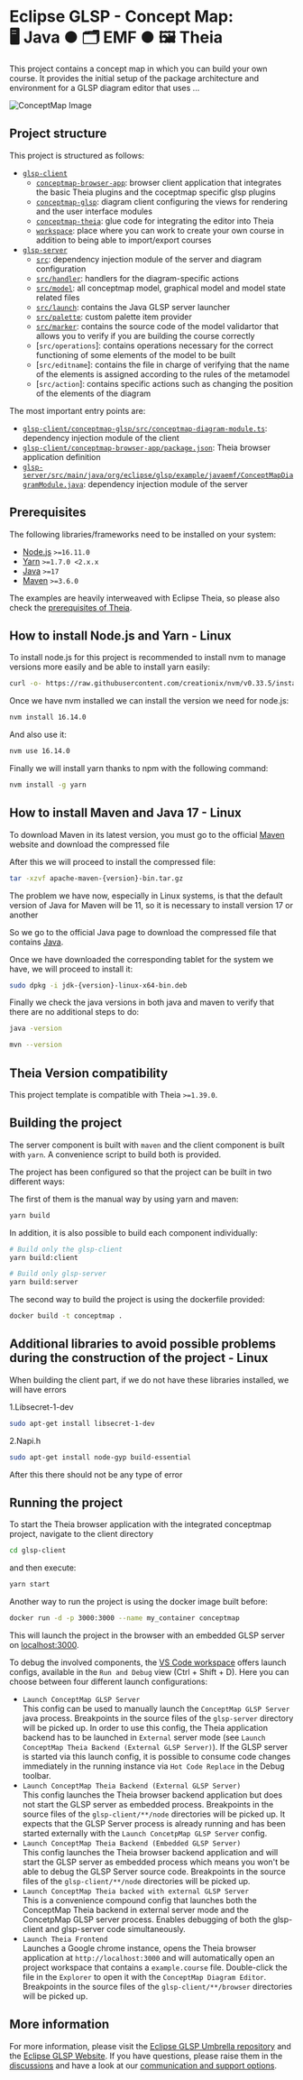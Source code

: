 # Eclipse GLSP - Concept Map:<br> 🖥️ Java ● 🗂️ EMF ● 🖼️ Theia

This project contains a concept map in which you can build your own course.
It provides the initial setup of the package architecture and environment for a GLSP diagram editor that uses ...

![ConceptMap Image](ConceptMap.xcf)


## Project structure

This project is structured as follows:

-   [`glsp-client`](glsp-client)
    -   [`conceptmap-browser-app`](glsp-client/conceptmap-browser-app): browser client application that integrates the basic Theia plugins and the coceptmap specific glsp plugins
    -   [`conceptmap-glsp`](glsp-client/conceptmap-glsp): diagram client configuring the views for rendering and the user interface modules
    -   [`conceptmap-theia`](glsp-client/conceptmap-theia): glue code for integrating the editor into Theia
    -   [`workspace`](glsp-client/workspace): place where you can work to create your own course in addition to being able to import/export courses
-   [`glsp-server`](glsp-server)
    -   [`src`](glsp-server/src): dependency injection module of the server and diagram configuration
    -   [`src/handler`](glsp-server/src/handler): handlers for the diagram-specific actions
    -   [`src/model`](glsp-server/src/model): all conceptmap model, graphical model and model state related files
    -   [`src/launch`](glsp-server/src/launch): contains the Java GLSP server launcher
    -   [`src/palette`](glsp-server/src/launch): custom palette item provider
    -   [`src/marker`](glsp-server/src/marker): contains the source code of the model validartor that allows you to verify if you are building the course correctly
    -   [`src/operations`]: contains operations necessary for the correct functioning of some elements of the model to be built
    -   [`src/editname`]: contains the file in charge of verifying that the name of the elements is assigned according to the rules of the metamodel
    -   [`src/action`]: contains specific actions such as changing the position of the elements of the diagram 

The most important entry points are:

-   [`glsp-client/conceptmap-glsp/src/conceptmap-diagram-module.ts`](glsp-client/conceptmap-glsp/src/conceptmap-diagram-module.ts): dependency injection module of the client
-   [`glsp-client/conceptmap-browser-app/package.json`](glsp-client/conceptmap-browser-app/package.json): Theia browser application definition
-   [`glsp-server/src/main/java/org/eclipse/glsp/example/javaemf/ConceptMapDiagramModule.java`](glsp-server/src/main/java/org/eclipse/glsp/example/javaemf/ConceptMapDiagramModule.java): dependency injection module of the server

## Prerequisites

The following libraries/frameworks need to be installed on your system:

-   [Node.js](https://nodejs.org/en/) `>=16.11.0`
-   [Yarn](https://classic.yarnpkg.com/en/docs/install#debian-stable) `>=1.7.0 <2.x.x`
-   [Java](https://adoptium.net/temurin/releases) `>=17`
-   [Maven](https://maven.apache.org/) `>=3.6.0`

The examples are heavily interweaved with Eclipse Theia, so please also check the [prerequisites of Theia](https://github.com/eclipse-theia/theia/blob/master/doc/Developing.md#prerequisites).

## How to install Node.js and Yarn - Linux

To install node.js for this project is recommended to install nvm to manage versions more easily and be able to install yarn easily:

```bash
curl -o- https://raw.githubusercontent.com/creationix/nvm/v0.33.5/install.sh | bash
```

Once we have nvm installed we can install the version we need for node.js:

```bash
nvm install 16.14.0
```

And also use it:

```bash
nvm use 16.14.0
```

Finally we will install yarn thanks to npm with the following command:

```bash
nvm install -g yarn
```

## How to install Maven and Java 17 - Linux

To download Maven in its latest version, you must go to the official [Maven](https://maven.apache.org/download.cgi) website and download the compressed file

After this we will proceed to install the compressed file:

```bash
tar -xzvf apache-maven-{version}-bin.tar.gz
```

The problem we have now, especially in Linux systems, is that the default version of Java for Maven will be 11, so it is necessary to install version 17 or another

So we go to the official Java page to download the compressed file that contains [Java](https://www.oracle.com/java/technologies/javase/jdk17-archive-downloads.html).

Once we have downloaded the corresponding tablet for the system we have, we will proceed to install it:

```bash
sudo dpkg -i jdk-{version}-linux-x64-bin.deb
```

Finally we check the java versions in both java and maven to verify that there are no additional steps to do:

```bash
java -version
```

```bash
mvn --version
```

## Theia Version compatibility

This project template is compatible with Theia `>=1.39.0`.

## Building the project

The server component is built with `maven` and the client component is built with `yarn`.
A convenience script to build both is provided.

The project has been configured so that the project can be built in two different ways:

The first of them is the manual way by using yarn and maven:

```bash
yarn build
```

In addition, it is also possible to build each component individually:

```bash
# Build only the glsp-client
yarn build:client

# Build only glsp-server
yarn build:server
```

The second way to build the project is using the dockerfile provided:

```bash
docker build -t conceptmap .
```

## Additional libraries to avoid possible problems during the construction of the project - Linux

When building the client part, if we do not have these libraries installed, we will have errors

1.Libsecret-1-dev

```bash
sudo apt-get install libsecret-1-dev
```

2.Napi.h

```bash
sudo apt-get install node-gyp build-essential
```

After this there should not be any type of error

## Running the project

To start the Theia browser application with the integrated conceptmap project, navigate to the client directory

```bash
cd glsp-client
```

and then execute:

```bash
yarn start
```

Another way to run the project is using the docker image built before:


```bash
docker run -d -p 3000:3000 --name my_container conceptmap

```

This will launch the project in the browser with an embedded GLSP server on [localhost:3000](http://localhost:3000).

To debug the involved components, the [VS Code workspace](java-emf-theia-example.code-workspace) offers launch configs, available in the `Run and Debug` view (Ctrl + Shift + D).
Here you can choose between four different launch configurations:

-   `Launch ConceptMap GLSP Server`<br>
    This config can be used to manually launch the `ConceptMap GLSP Server` java process.
    Breakpoints in the source files of the `glsp-server` directory will be picked up.
    In order to use this config, the Theia application backend has to be launched in `External` server mode (see `Launch ConceptMap Theia Backend (External GLSP Server)`).
    If the GLSP server is started via this launch config, it is possible to consume code changes immediately in the running instance via `Hot Code Replace` in the Debug toolbar.
-   `Launch ConceptMap Theia Backend (External GLSP Server)`<br>
    This config launches the Theia browser backend application but does not start the GLSP server as embedded process.
    Breakpoints in the source files of the `glsp-client/**/node` directories will be picked up.
    It expects that the GLSP Server process is already running and has been started externally with the `Launch ConcetpMap GLSP Server` config.
-   `Launch ConceptMap Theia Backend (Embedded GLSP Server)`<br>
    This config launches the Theia browser backend application and will start the GLSP server as embedded process which means you won't be able to debug the GLSP Server source code.
    Breakpoints in the source files of the `glsp-client/**/node` directories will be picked up.
-   `Launch ConceptMap Theia backed with external GLSP Server`<br>
    This is a convenience compound config that launches both the ConceptMap Theia backend in external server mode and the ConcetpMap GLSP server process. Enables debugging of both the glsp-client and glsp-server code simultaneously.
-   `Launch Theia Frontend`<br>
    Launches a Google chrome instance, opens the Theia browser application at `http://localhost:3000` and will automatically open an project workspace that contains a `example.course` file.
    Double-click the file in the `Explorer` to open it with the `ConceptMap Diagram Editor`.
    Breakpoints in the source files of the `glsp-client/**/browser` directories will be picked up.

## More information

For more information, please visit the [Eclipse GLSP Umbrella repository](https://github.com/eclipse-glsp/glsp) and the [Eclipse GLSP Website](https://www.eclipse.org/glsp/).
If you have questions, please raise them in the [discussions](https://github.com/eclipse-glsp/glsp/discussions) and have a look at our [communication and support options](https://www.eclipse.org/glsp/contact/).
